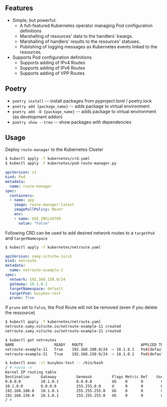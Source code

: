 ## Features

* Simple, but powerful:
  * A full-featured Kubernetes operator managing Pod configuration definitions
  * Marshalling of resources' data to the handlers' kwargs.
  * Marshalling of handlers' results to the resources' statuses.
  * Publishing of logging messages as Kubernetes events linked to the resources.
* Supports Pod configuration definitions
  * Supports adding of IPv4 Routes
  * Supports adding of IPv6 Routes
  * Supports adding of VPP Routes

## Poetry
* ```poetry install``` -- install packages from pyproject.toml / poetry.lock
* ```poetry add {package_name}``` -- adds package to virtual environment
* ```poetry add -D {package_name}``` -- adds package to virtual environment (as development addon)
* ```poetry show --tree``` -- show packages with dependencies


## Usage

Deploy ```route-manager``` to the Kubernetes Cluster

```bash
$ kubectl apply -f kubernetes/crd.yaml
$ kubectl apply -f kubernetes/pod-route-manager.py
```

```yaml
apiVersion: v1
kind: Pod
metadata:
  name: route-manager
spec:
  containers:
  - name: app
    image: route-manager:latest
    imagePullPolicy: Never
    env:
    - name: USE_INCLUSTER
      value: "False"
```

Following CRD can be used to add desired network routes to a ```targetPod``` and ```targetNamespace```

```bash
$ kubectl apply -f kubernetes/netroute.yaml
```

```yaml
apiVersion: samy.nitsche.io/v1
kind: netroute
metadata:
  name: netroute-example-2
spec:
  network: 192.168.150.0/24
  gateway: 10.1.0.1
  targetNamespace: default
  targetPod: busybox-test
  prune: True
```
If ```prune``` set to ```False```, the Pod Route will not be removed (even if you delete the ressource)
```bash
$ kubectl apply -f kubernetes/netroute.yaml
netroute.samy.nitsche.io/netroute-example-11 created
netroute.samy.nitsche.io/netroute-example-21 created
```

```bash
$ kubectl get netroutes
NAME                  READY   ROUTE                          APPLIED TO                   AGE
netroute-example-11   True    192.168.100.0/24 -> 10.1.0.1   Pod(default, busybox-test)   19s
netroute-example-21   True    192.168.150.0/24 -> 10.1.0.1   Pod(default, busybox-test)   19s

$ kubectl exec -it busybox-test -- /bin/bash
/ # route -n
Kernel IP routing table
Destination     Gateway         Genmask         Flags Metric Ref    Use Iface
0.0.0.0         10.1.0.1        0.0.0.0         UG    0      0        0 eth0
10.1.0.0        0.0.0.0         255.255.0.0     U     0      0        0 eth0
192.168.100.0   10.1.0.1        255.255.255.0   UG    0      0        0 eth0
192.168.150.0   10.1.0.1        255.255.255.0   UG    0      0        0 eth0
/ # 

```
